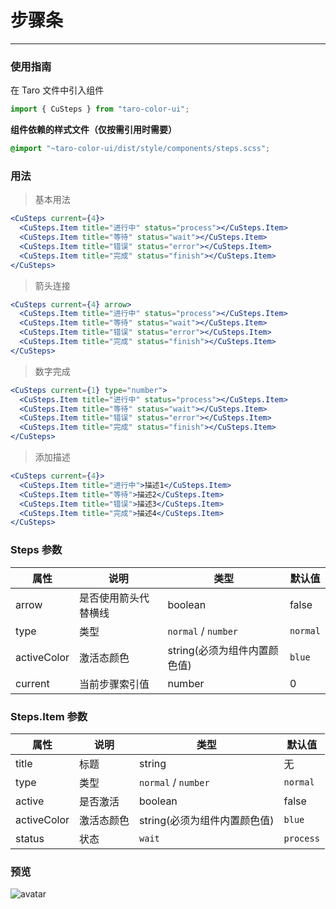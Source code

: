 # 步骤条

---

### 使用指南

在 Taro 文件中引入组件

```js
import { CuSteps } from "taro-color-ui";
```

**组件依赖的样式文件（仅按需引用时需要）**

```scss
@import "~taro-color-ui/dist/style/components/steps.scss";
```

### 用法

> 基本用法

```jsx
<CuSteps current={4}>
  <CuSteps.Item title="进行中" status="process"></CuSteps.Item>
  <CuSteps.Item title="等待" status="wait"></CuSteps.Item>
  <CuSteps.Item title="错误" status="error"></CuSteps.Item>
  <CuSteps.Item title="完成" status="finish"></CuSteps.Item>
</CuSteps>
```

> 箭头连接

```jsx
<CuSteps current={4} arrow>
  <CuSteps.Item title="进行中" status="process"></CuSteps.Item>
  <CuSteps.Item title="等待" status="wait"></CuSteps.Item>
  <CuSteps.Item title="错误" status="error"></CuSteps.Item>
  <CuSteps.Item title="完成" status="finish"></CuSteps.Item>
</CuSteps>
```

> 数字完成

```jsx
<CuSteps current={1} type="number">
  <CuSteps.Item title="进行中" status="process"></CuSteps.Item>
  <CuSteps.Item title="等待" status="wait"></CuSteps.Item>
  <CuSteps.Item title="错误" status="error"></CuSteps.Item>
  <CuSteps.Item title="完成" status="finish"></CuSteps.Item>
</CuSteps>
```

> 添加描述

```jsx
<CuSteps current={4}>
  <CuSteps.Item title="进行中">描述1</CuSteps.Item>
  <CuSteps.Item title="等待">描述2</CuSteps.Item>
  <CuSteps.Item title="错误">描述3</CuSteps.Item>
  <CuSteps.Item title="完成">描述4</CuSteps.Item>
</CuSteps>
```

### Steps 参数

| 属性        | 说明                 | 类型                         | 默认值   |
| ----------- | -------------------- | ---------------------------- | -------- |
| arrow       | 是否使用箭头代替横线 | boolean                      | false    |
| type        | 类型                 | `normal` / `number`          | `normal` |
| activeColor | 激活态颜色           | string(必须为组件内置颜色值) | `blue`   |
| current     | 当前步骤索引值       | number                       | 0        |

### Steps.Item 参数

| 属性        | 说明       | 类型                         | 默认值    |
| ----------- | ---------- | ---------------------------- | --------- |
| title       | 标题       | string                       | 无        |
| type        | 类型       | `normal` / `number`          | `normal`  |
| active      | 是否激活   | boolean                      | false     |
| activeColor | 激活态颜色 | string(必须为组件内置颜色值) | `blue`    |
| status      | 状态       | `wait`                       | `process` | `finish` | `error` | `wait` |


### 预览
![avatar](https://bangyanglao.oss-cn-shenzhen.aliyuncs.com/images/upload-dev/miniapp/20201019/20201020160904.jpg)
